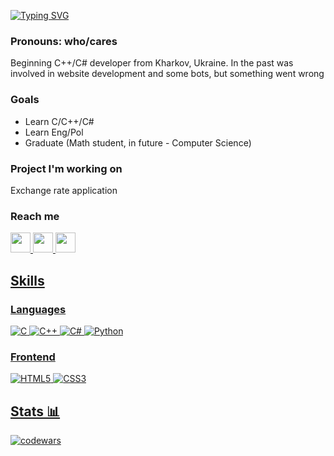 [![Typing SVG](https://readme-typing-svg.herokuapp.com?font=Fira+Code&weight=600&size=25&pause=1000&color=7A1FF7&random=false&width=435&lines=Real+sins+can't+be+atoned+for;ogorodn1ck)](https://git.io/typing-svg)

### Pronouns: who/cares

Beginning C++/C# developer from Kharkov, Ukraine. In the past was involved in website development and some bots, but something went wrong

### Goals
- Learn С/С++/C#
- Learn Eng/Pol
- Graduate (Math student, in future - Computer Science)

### Project I'm working on
Exchange rate application

### Reach me
<a href="https://www.youtube.com/watch?v=dQw4w9WgXcQ&ab_channel=RickAstley">
    <img width="32" height="32" src="https://img.icons8.com/color/48/youtube-play.png"/>
<a href="https://t.me/deaead">
    <img width="32" height="32" src="https://img.icons8.com/color/48/telegram-app--v1.png"/>
<a href="https://discord.gg/kYE2MdJd">
    <img width="32" height="32" src="https://img.icons8.com/color/48/discord-logo.png" />

## Skills

### Languages
![C](https://img.shields.io/badge/C-%23000000.svg?style=flat&logo=c&logoColor=1c5bfc)
![C++](https://img.shields.io/badge/C++-%23000000.svg?style=flat&logo=cplusplus&logoColor=vite)
![C#](https://img.shields.io/badge/C#-%23000000.svg?style=flat&logo=c&logoColor=1c5bfc)
![Python](https://img.shields.io/badge/Python-%23000000.svg?style=flat&logo=python&logoColor=0ec942)

### Frontend
![HTML5](https://img.shields.io/badge/HTML5-%23000000.svg?style=flat&logo=html5&logoColor=ff931f)
![CSS3](https://img.shields.io/badge/CSS3-%23000000.svg?style=flat&logo=css3&logoColor=165af7)


## Stats 📊
![codewars](https://www.codewars.com/users/Ogorodn1ck/badges/large)
